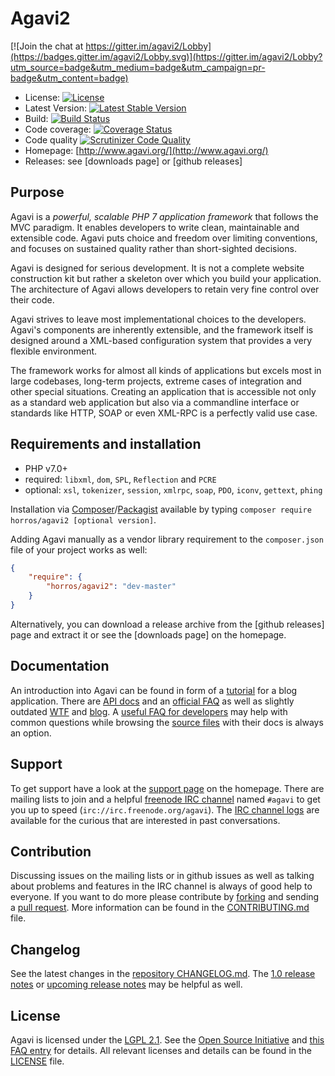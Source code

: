 # Agavi2

[![Join the chat at https://gitter.im/agavi2/Lobby](https://badges.gitter.im/agavi2/Lobby.svg)](https://gitter.im/agavi2/Lobby?utm_source=badge&utm_medium=badge&utm_campaign=pr-badge&utm_content=badge)

- License: [![License](https://poser.pugx.org/horros/agavi2/license)](https://packagist.org/packages/horros/agavi2)
- Latest Version: [![Latest Stable Version](https://poser.pugx.org/horros/agavi2/v/stable)](https://packagist.org/packages/horros/agavi2)
- Build: [![Build Status](https://travis-ci.org/horros/agavi2.svg?branch=master)](https://travis-ci.org/horros/agavi2)
- Code coverage: [![Coverage Status](https://coveralls.io/repos/github/horros/agavi2/badge.svg)](https://coveralls.io/github/horros/agavi2)
- Code quality [![Scrutinizer Code Quality](https://scrutinizer-ci.com/g/horros/agavi2/badges/quality-score.png?b=master)](https://scrutinizer-ci.com/g/horros/agavi2/?branch=master)
- Homepage: [http://www.agavi.org/](http://www.agavi.org/)
- Releases: see [downloads page] or [github releases]

## Purpose

Agavi is a *powerful, scalable PHP 7 application framework* that follows the MVC
paradigm. It enables developers to write clean, maintainable and extensible
code. Agavi puts choice and freedom over limiting conventions, and focuses on
sustained quality rather than short-sighted decisions.

Agavi is designed for serious development. It is not a complete website
construction kit but rather a skeleton over which you build your application.
The architecture of Agavi allows developers to retain very fine control over
their code.

Agavi strives to leave most implementational choices to the developers. Agavi's
components are inherently extensible, and the framework itself is designed
around a XML-based configuration system that provides a very flexible
environment.

The framework works for almost all kinds of applications but excels most in
large codebases, long-term projects, extreme cases of integration and other
special situations. Creating an application that is accessible not only as
a standard web application but also via a commandline interface or standards
like HTTP, SOAP or even XML-RPC is a perfectly valid use case.

## Requirements and installation

- PHP v7.0+ 
- required: `libxml`, `dom`, `SPL`, `Reflection` and `PCRE`
- optional: `xsl`, `tokenizer`, `session`, `xmlrpc`, `soap`, `PDO`, `iconv`, `gettext`, `phing`

Installation via [Composer](http://getcomposer.org/)/[Packagist](http://packagist.com/) 
available by typing ```composer require horros/agavi2 [optional version]```. 

Adding Agavi manually as a vendor
library requirement to the `composer.json` file of your project works as well:

```json
{
    "require": {
        "horros/agavi2": "dev-master"
    }
}
```

Alternatively, you can download a release archive from the [github releases]
page and extract it or see the [downloads page] on the homepage.

## Documentation

An introduction into Agavi can be found in form of a [tutorial](http://www.agavi.org/documentation/tutorial)
for a blog application. There are [API docs](http://www.agavi.org/apidocs/)
and an [official FAQ](https://github.com/agavi/agavi/wiki/FAQ) as well as slightly outdated [WTF](https://github.com/agavi/agavi/wiki/WTF)
and [blog](http://blog.agavi.org/). A [useful FAQ for developers](http://mivesto.de/agavi/agavi-faq.html)
may help with common questions while browsing the [source files](src) with their docs is always an option.

## Support

To get support have a look at the [support page](http://www.agavi.org/support) on the homepage.
There are mailing lists to join and a helpful [freenode IRC channel](https://github.com/agavi/agavi/wiki/IRC)
named `#agavi` to get you up to speed (```irc://irc.freenode.org/agavi```).
The [IRC channel logs](http://www.agavi.org/irclogs/) are available for the
curious that are interested in past conversations.

## Contribution

Discussing issues on the mailing lists or in github issues as well as talking
about problems and features in the IRC channel is always of good help to
everyone. If you want to do more please contribute by [forking](https://help.github.com/forking/)
and sending a [pull request](https://help.github.com/pull-requests/). More
information can be found in the [CONTRIBUTING.md](CONTRIBUTING.md) file.

## Changelog

See the latest changes in the [repository CHANGELOG.md](CHANGELOG.md).
The [1.0 release notes](RELEASE_NOTES-1.0) or [upcoming release notes](RELEASE_NOTES)
may be helpful as well.

## License

Agavi is licensed under the <a rel="license" href="https://en.wikipedia.org/wiki/GNU_Lesser_General_Public_License">LGPL 2.1</a>.
See the [Open Source Initiative](http://opensource.org/licenses/LGPL-2.1)
and [this FAQ entry](https://github.com/agavi/agavi/wiki/FAQ#wiki-can-i-use-agavi-in-a-proprietary-commercial-application)
for details. All relevant licenses and details can be found in the [LICENSE](LICENSE) file.


